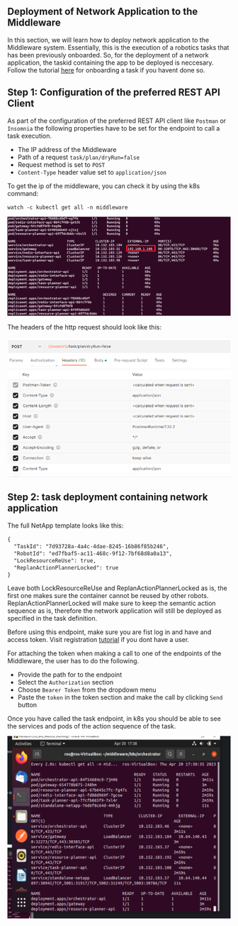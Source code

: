 ## Deployment of Network Application to the Middleware 

 In this section, we will learn how to deploy network application to the Middleware system. Essentially, this is the execution of a robotics tasks that has been previously onboarded. So, for the deployment of a network application, the taskid containing the app to be deployed is neccesary. Follow the tutorial [here](https://github.com/5G-ERA/middleware/blob/main/docs/User/Onboarding/Task.md) for onboarding a task if you havent done so.

## Step 1:  Configuration of the preferred REST API Client

As part of the configuration of the preferred REST API client like `Postman` or `Insomnia` the following properties have to be set for the endpoint to call a task execution.

* The IP address of the Middleware 
* Path of a request `task/plan/dryRun=false`
* Request method is set to `POST`
* `Content-Type` header value set to `application/json`

To get the ip of the middleware, you can check it by using the k8s command: 

```
watch -c kubectl get all -n middleware
```

![image](../User/Onboarding/img/deployed_middleware.png)

The headers of the http request should look like this:

![image](../User/Onboarding/img/Netapp%20Header.png)

## Step 2: task deployment containing network application

The full NetApp template looks like this:

```
{
  "TaskId": "7d93728a-4a4c-4dae-8245-16b86f85b246",
  "RobotId": "ed7fbaf5-ac11-468c-9f12-7bf68d8a0a13",
  "LockResourceReUse": true,
  "ReplanActionPlannerLocked": true  
}
```

Leave both LockResourceReUse and ReplanActionPlannerLocked as is, the first one makes sure the container cannot be reused by other robots. ReplanActionPlannerLocked will make sure to keep the semantic action sequence as is, therefore the network application will still be deployed as specified in the task definition.

Before using this endpoint, make sure you are fist log in and have and access token. Visit registration [tutorial](https://github.com/5G-ERA/middleware/blob/main/docs/User/Onboarding/User.md) if you dont have a user.

For attaching the token when making a call to one of the endpoints of the Middleware, the user has to do the following.
* Provide the path for to the endpoint
* Select the `Authorization` section
* Choose `Bearer Token` from the dropdown menu
* Paste the `token` in the token section and make the call by clicking `Send` button

Once you have called the task endpoint, in k8s you should be able to see the services and pods of the action sequence of the task.  

![image](../User/Onboarding/img/netApp_deployed.png)

